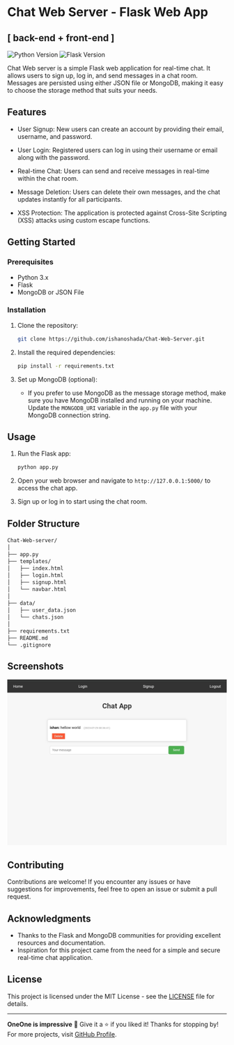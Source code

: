 # Chat Web Server - Flask Web App 
## [ back-end + front-end ]

![Python Version](https://img.shields.io/badge/python-3.9-blue.svg)
![Flask Version](https://img.shields.io/badge/flask-2.0-orange.svg)

Chat Web server is a simple Flask web application for real-time chat. It allows users to sign up, log in, and send messages in a chat room. Messages are persisted using either JSON file or MongoDB, making it easy to choose the storage method that suits your needs.

## Features

- User Signup: New users can create an account by providing their email, username, and password.

- User Login: Registered users can log in using their username or email along with the password.

- Real-time Chat: Users can send and receive messages in real-time within the chat room.

- Message Deletion: Users can delete their own messages, and the chat updates instantly for all participants.

- XSS Protection: The application is protected against Cross-Site Scripting (XSS) attacks using custom escape functions.


## Getting Started

### Prerequisites

- Python 3.x
- Flask
- MongoDB or JSON File

### Installation

1. Clone the repository:
   ```bash
   git clone https://github.com/ishanoshada/Chat-Web-Server.git
   ```

2. Install the required dependencies:
   ```bash
   pip install -r requirements.txt
   ```

3. Set up MongoDB (optional):
   - If you prefer to use MongoDB as the message storage method, make sure you have MongoDB installed and running on your machine. Update the `MONGODB_URI` variable in the `app.py` file with your MongoDB connection string.

## Usage

1. Run the Flask app:
   ```bash
   python app.py
   ```

2. Open your web browser and navigate to `http://127.0.0.1:5000/` to access the chat app.

3. Sign up or log in to start using the chat room.

## Folder Structure

```
Chat-Web-server/
│
├── app.py
├── templates/
│   ├── index.html
│   ├── login.html
│   ├── signup.html
│   └── navbar.html
│
├── data/
│   ├── user_data.json
│   └── chats.json
│
├── requirements.txt
├── README.md
└── .gitignore
```
## Screenshots

![Screenshot](https://raw.githubusercontent.com/Ishanoshada/Ishanoshada/main/ss/IMG_20230729_003714.jpg)

## Contributing

Contributions are welcome! If you encounter any issues or have suggestions for improvements, feel free to open an issue or submit a pull request.

## Acknowledgments

- Thanks to the Flask and MongoDB communities for providing excellent resources and documentation.
- Inspiration for this project came from the need for a simple and secure real-time chat application.

## License

This project is licensed under the MIT License - see the [LICENSE](LICENSE) file for details.

---

**OneOne is impressive** 🚀 Give it a ⭐️ if you liked it! Thanks for stopping by! For more projects, visit [GitHub Profile](https://github.com/ishanoshada).

